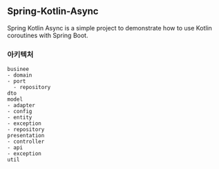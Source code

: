 ## Spring-Kotlin-Async

Spring Kotlin Async is a simple project to demonstrate how to use Kotlin coroutines with Spring Boot.

### 아키텍처
``` text
businee
- domain
- port
  - repository
dto
model
- adapter
- config
- entity
- exception
- repository
presentation
- controller
- api
- exception
util
```